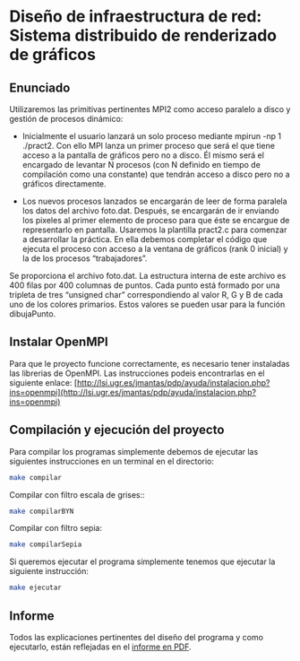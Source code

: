 # Diseño de infraestructura de red: Sistema distribuido de renderizado de gráficos

## Enunciado
Utilizaremos las primitivas pertinentes MPI2 como acceso paralelo a disco y gestión de procesos dinámico: 

* Inicialmente el usuario lanzará un solo proceso mediante mpirun -np 1 ./pract2. Con ello MPI lanza un primer proceso que será el que tiene acceso a la pantalla de gráficos pero no a disco. Él mismo será el encargado de levantar N procesos (con N definido en tiempo de compilación como una constante) que tendrán acceso a disco pero no a gráficos directamente.

* Los nuevos procesos lanzados se encargarán de leer de forma paralela los datos del archivo foto.dat. Después, se encargarán de ir enviando los pixeles al primer elemento de proceso para que éste se encargue de representarlo en pantalla. Usaremos la plantilla pract2.c para comenzar a desarrollar la práctica. En ella debemos completar el código que ejecuta el proceso con acceso a la ventana de gráficos (rank 0 inicial) y la de los procesos “trabajadores”.

Se proporciona el archivo foto.dat. La estructura interna de este archivo es 400 filas por 400 columnas de puntos. Cada punto está formado por una tripleta de tres “unsigned char” correspondiendo al valor R, G y B de cada uno de los colores primarios. Estos valores se pueden usar para la función dibujaPunto.

## Instalar OpenMPI
Para que le proyecto funcione correctamente, es necesario tener instaladas las librerias de OpenMPI. Las instrucciones podeis encontrarlas en el siguiente enlace: [http://lsi.ugr.es/jmantas/pdp/ayuda/instalacion.php?ins=openmpi](http://lsi.ugr.es/jmantas/pdp/ayuda/instalacion.php?ins=openmpi) 

## Compilación y ejecución del proyecto
Para compilar los programas simplemente debemos de ejecutar las siguientes instrucciones en un terminal en el directorio:

```bash
make compilar
```
Compilar con filtro escala de grises::
```bash
make compilarBYN
```
Compilar con filtro sepia:
```bash
make compilarSepia
```
Si queremos ejecutar el programa simplemente tenemos que ejecutar la siguiente instrucción:
```bash
make ejecutar
```


## Informe
Todos las explicaciones pertinentes del diseño del programa y como ejecutarlo, están reflejadas en el [informe en PDF](https://github.com/critramo/DIR-RenderizadoGraficoDistribuido/blob/master/Informe.pdf).
